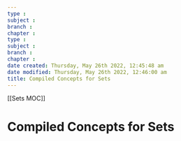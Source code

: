 ```yaml
---
type : 
subject : 
branch :
chapter :
type : 
subject : 
branch :
chapter :
date created: Thursday, May 26th 2022, 12:45:48 am
date modified: Thursday, May 26th 2022, 12:46:00 am
title: Compiled Concepts for Sets
---
```

[[Sets MOC]]

# Compiled Concepts for Sets
